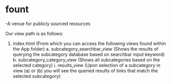 # fount
-A venue for publicly sourced resources

Our view path is as follows:
1. index.html (From which you can access the following views found within the App folder)
  a. subcategory_searchbar_view (Shows the results of querying the subcategory database based on searchbar input keyword)
  b. subcategory_category_view (Shows all subcategories based on the selected category)
    i. results_view (Upon selection of a subcategory in view (a) or (b) you will see the queried results of links that match the selected subcategory)

